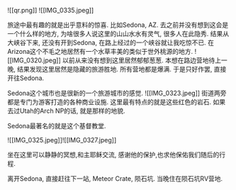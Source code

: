 ![[qr.png]]
![[IMG_0335.jpeg]]


旅途中最有趣的就是出乎意料的惊喜. 比如Sedona, AZ. 去之前并没有想到这会是一个什么样的地方, 为啥很多人说这里的山山水水有灵气, 很多人在此隐秀. 结果从大峡谷下来, 还没有开到Sedona, 在路上经过的一个峡谷就让我吃惊不已. 在Arizona这个不毛之地居然有一个水草丰美的类似于世外桃源的地方. 
![[IMG_0320.jpeg]]  以前从来没有想到这里居然郁郁葱葱. 本想在路边营地待上一晚, 结果发现这里居然是隐藏的旅游胜地. 所有营地都是爆满. 于是只好作罢, 直接开往Sedona. 

Sedona这个城市也是很新的一个旅游城市的感觉. ![[IMG_0323.jpeg]] 街道两旁都是专门为游客打造的各种商业设施. 这里最有特点的就是这些红色的岩石. 如果去过Utah的Arch NP的话, 就是那样的地貌. 

Sedona最著名的就是这个基督教堂. 

![[IMG_0325.jpeg]]![[IMG_0327.jpeg]]

坐在这里可以静静的冥想,和主耶稣交流, 感谢他的保护,也求他保佑我们随后的行程. 

离开Sedona, 直接赶往下一站, Meteor Crate, 陨石坑. 当晚住在陨石坑RV营地.